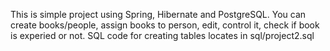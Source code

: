This is simple project using Spring, Hibernate and PostgreSQL.
You can create books/people, assign books to person, edit, control it, check if book is experied or not.
SQL code for creating tables locates in sql/project2.sql
